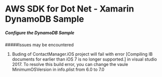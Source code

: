 # AWS SDK for Dot Net - Xamarin DynamoDB Sample

  

##### Configure the DynamoDB Sample

#####Issues may be encountered 
1. Buding of ContactManager.iOS project will fail with error [Compiling IB documents for earlier than iOS 7 is no longer supported.] in visual studio 2017.
  To resolve this build error, you can change the vaule MinimumOSVersion in info.plist from 6.0 to 7.0
